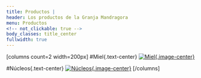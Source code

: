 ```yaml
---
title: Productos | 
header: Los productos de la Granja Mandragora
menu: Productos
<!-- not_clickable: true -->
body_classes: title_center
fullwidth: true
---
```


[columns count=2 width=200px]
#Miel{.text-center}
[![Miel](/images/abejas/bote_miel_doodle_negra.png?resize=200,200){.image-center}](/productos/miel)

#Núcleos{.text-center}
[![Núcleos](/images/abejas/colmena_doodle_negra.png?resize=200,200){.image-center}](/productos/nucleos)
[/columns]
